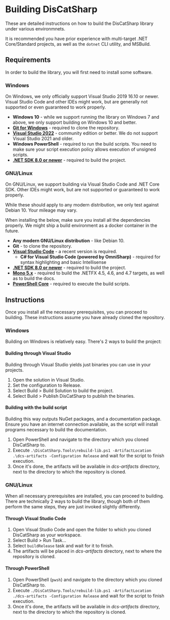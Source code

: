 # Building DisCatSharp
These are detailed instructions on how to build the DisCatSharp library under various environmnets.

It is recommended you have prior experience with multi-target .NET Core/Standard projects, as well as the `dotnet` CLI utility, and MSBuild.

## Requirements
In order to build the library, you will first need to install some software.

### Windows
On Windows, we only officially support Visual Studio 2019 16.10 or newer. Visual Studio Code and other IDEs might work, but are generally not supported or even guaranteed to work properly.

* **Windows 10** - while we support running the library on Windows 7 and above, we only support building on Windows 10 and better.
* [**Git for Windows**](https://git-scm.com/download/win) - required to clone the repository.
* [**Visual Studio 2022**](https://www.visualstudio.com/downloads/) - community edition or better. We do not support Visual Studio 2021 and older.
* **Windows PowerShell** - required to run the build scripts. You need to make sure your script execution policy allows execution of unsigned scripts.
* [**.NET SDK 8.0 or newer**](https://www.microsoft.com/net/download) - required to build the project.

### GNU/Linux
On GNU/Linux, we support building via Visual Studio Code and .NET Core SDK. Other IDEs might work, but are not supported or guaranteed to work properly.

While these should apply to any modern distribution, we only test against Debian 10. Your mileage may vary.

When installing the below, make sure you install all the dependencies properly. We might ship a build environment as a docker container in the future.

* **Any modern GNU/Linux distribution** - like Debian 10.
* **Git** - to clone the repository.
* [**Visual Studio Code**](https://code.visualstudio.com/Download) - a recent version is required.
   * **C# for Visual Studio Code (powered by OmniSharp)** - required for syntax highlighting and basic Intellisense
* [**.NET SDK 8.0 or newer**](https://www.microsoft.com/net/download) - required to build the project.
* [**Mono 5.x**](http://www.mono-project.com/download/#download-lin) - required to build the .NETFX 4.5, 4.6, and 4.7 targets, as well as to build the docs.
* [**PowerShell Core**](https://docs.microsoft.com/en-us/powershell/scripting/install/installing-powershell-core-on-linux?view=powershell-7.3) - required to execute the build scripts.

## Instructions
Once you install all the necessary prerequisites, you can proceed to building. These instructions assume you have already cloned the repository.

### Windows
Building on Windows is relatively easy. There's 2 ways to build the project:

#### Building through Visual Studio
Building through Visual Studio yields just binaries you can use in your projects.

1. Open the solution in Visual Studio.
2. Set the configuration to Release.
3. Select Build > Build Solution to build the project.
4. Select Build > Publish DisCatSharp to publish the binaries.

#### Building with the build script
Building this way outputs NuGet packages, and a documentation package. Ensure you have an internet connection available, as the script will install programs necessary to build the documentation.

1. Open PowerShell and navigate to the directory which you cloned DisCatSharp to.
2. Execute `.\DisCatSharp.Tools\rebuild-lib.ps1 -ArtifactLocation .\dcs-artifacts -Configuration Release` and wait for the script to finish execution.
3. Once it's done, the artifacts will be available in *dcs-artifacts* directory, next to the directory to which the repository is cloned.

### GNU/Linux
When all necessary prerequisites are installed, you can proceed to building. There are technically 2 ways to build the library, though both of them perform the same steps, they are just invoked slightly differently.

#### Through Visual Studio Code
1. Open Visual Studio Code and open the folder to which you cloned DisCatSharp as your workspace.
2. Select Build > Run Task...
3. Select `buildRelease` task and wait for it to finish.
4. The artifacts will be placed in *dcs-artifacts* directory, next to where the repository is cloned.

#### Through PowerShell
1. Open PowerShell (`pwsh`) and navigate to the directory which you cloned DisCatSharp to.
2. Execute `./DisCatSharp.Tools/rebuild-lib.ps1 -ArtifactLocation ./dcs-artifacts -Configuration Release` and wait for the script to finish execution.
3. Once it's done, the artifacts will be available in *dcs-artifacts* directory, next to the directory to which the repository is cloned.
